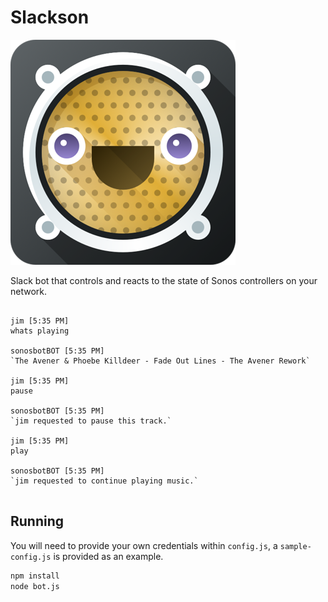 # Slackson

![slackson](slackson_360.png)

Slack bot that controls and reacts to the state of Sonos controllers on your network.

```

jim [5:35 PM]
whats playing

sonosbotBOT [5:35 PM]
`The Avener & Phoebe Killdeer - Fade Out Lines - The Avener Rework`

jim [5:35 PM]
pause

sonosbotBOT [5:35 PM]
`jim requested to pause this track.`

jim [5:35 PM]
play

sonosbotBOT [5:35 PM]
`jim requested to continue playing music.`


```

## Running

You will need to provide your own credentials within `config.js`, a `sample-config.js` is provided as an example.

```bash
npm install
node bot.js
```